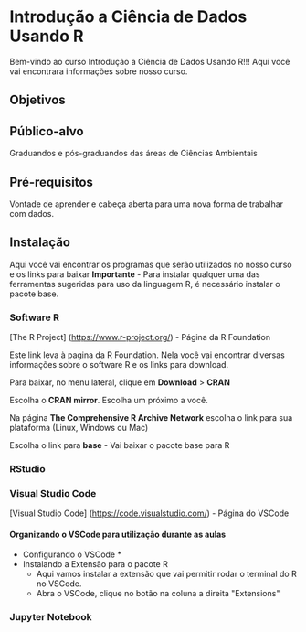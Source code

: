 # Introdução a Ciência de Dados Usando R

Bem-vindo ao curso Introdução a Ciência de Dados Usando R!!!
Aqui você vai encontrara informações sobre nosso curso.

 
## Objetivos
 
## Público-alvo
 Graduandos e pós-graduandos das áreas de Ciências Ambientais

## Pré-requisitos

Vontade de aprender e cabeça aberta para uma nova forma de trabalhar com dados.
 
## Instalação

Aqui você vai encontrar os programas que serão utilizados no nosso curso e os links para baixar
**Importante** - Para instalar qualquer uma das ferramentas sugeridas para uso da linguagem R, é necessário instalar o pacote base.

### Software R

[The R Project] (https://www.r-project.org/) - Página da R Foundation

Este link leva à pagina da R Foundation. Nela você vai encontrar diversas informações sobre o software R e os links para download.

Para baixar, no menu lateral, clique em **Download** > **CRAN**

Escolha o **CRAN mirror**. Escolha um próximo a você.

Na página **The Comprehensive R Archive Network**  escolha o link para sua plataforma (Linux, Windows ou Mac)

Escolha o link para **base** - Vai baixar o pacote base para R


### RStudio



### Visual Studio Code

[Visual Studio Code] (https://code.visualstudio.com/) - Página do VSCode

#### Organizando o VSCode para utilização durante as aulas

* Configurando o VSCode
    * 
* Instalando a Extensão para o pacote R
    * Aqui vamos instalar a extensão que vai permitir rodar o terminal do R no VSCode.
    * Abra o VSCode, clique no botão na coluna a direita "Extensions"


### Jupyter Notebook









 
